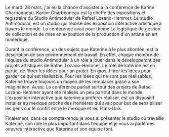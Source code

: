 Le mardi 28 mars, j'ai eu la chance d'assister à la conférence de Karine Charbonneau. Karine Charbonneau est la cheffe des expositions et registraire du Studio Antimodular de Rafael Lozano-Hemmer. Le studio Antimodular, est un studio qui réalise des exposition intéractive artistique a travers le monde. La conférence avait pour theme La logistique de gestion de collection et de mise en exposition de la production d'un artiste en art numérique.

Durant la conférence, un des sujets que Katerine à le plus abordée, est la description de son environnement de travail. En effet, chaque membre de l'équipe du studio Antimodular à un rôle à jouer dans le développemnt des projets artistiques de Rafael Lozano-Hemmer. Le rôle de katerine est en partie, de filtrer les idées pour un projet. En gros, filtrer les idées pour garder ce qui est réalisable. Pour les idées qui ne sont pas réalisables, Katerine trouve toujours un moyen de les remplacer grace a son imagination. Aussi, La conférence parlait surtout des projets de Rafael Lozano-Hemmer ayant été réalisés un peu partout dans le monde. L'exposition interactive que katerine a preferer réaliser, est un dispositif installer au mexique proche des frontières qui avait pour but de sensibiliser les gens sur le conflit entre le mexique et les États-Unis.

Finalement, dans ce compte-rendu je vous ai présenter le studio où travaille Katerine, son rôle le plus important dans l'équipe et je vous ai parlé des oeuvres intéractive que Katerine et son équipe font.

